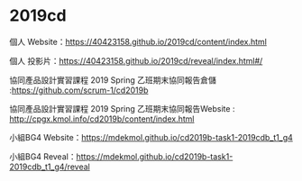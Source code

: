# 2019cd
個人 Website：https://40423158.github.io/2019cd/content/index.html

個人 投影片：https://40423158.github.io/2019cd/reveal/index.html#/

協同產品設計實習課程 2019 Spring 乙班期末協同報告倉儲 :https://github.com/scrum-1/cd2019b

協同產品設計實習課程 2019 Spring 乙班期末協同報告Website : http://cpgx.kmol.info/cd2019b/content/index.html

小組BG4 Website：https://mdekmol.github.io/cd2019b-task1-2019cdb_t1_g4

小組BG4 Reveal：https://mdekmol.github.io/cd2019b-task1-2019cdb_t1_g4/reveal
